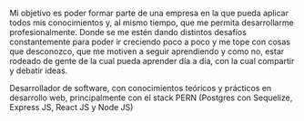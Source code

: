 Mi objetivo es poder formar parte de una empresa en la que pueda aplicar todos mis conocimientos y, al mismo tiempo, que me permita desarrollarme profesionalmente. Donde se me estén dando distintos desafíos constantemente para poder ir creciendo poco a poco y me tope con cosas que desconozco, que me motiven a seguir aprendiendo y como no, estar rodeado de gente de la cual pueda aprender día a día, con la cual compartir y debatir ideas.





Desarrollador de software, con conocimientos teóricos y prácticos en desarrollo web, principalmente con el stack PERN (Postgres con Sequelize, Express JS, React JS y Node JS)
